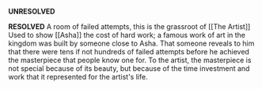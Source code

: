 
<b>UNRESOLVED</b>

<b>RESOLVED</b>
A room of failed attempts, this is the grassroot of [[The Artist]]
	Used to show [[Asha]] the cost of hard work; a famous work of art in the kingdom was built by someone close to Asha. That someone reveals to him that there were tens if not hundreds of failed attempts before he achieved the masterpiece that people know one for. To the artist, the masterpiece is not special because of its beauty, but because of the time investment and work that it represented for the artist's life.